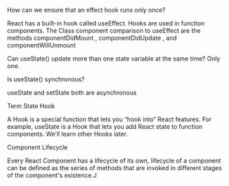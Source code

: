 How can we ensure that an effect hook runs only once?

React has a built-in hook called useEffect. Hooks are used in function components. The Class component comparison to useEffect are the methods componentDidMount , componentDidUpdate , and componentWillUnmount

Can useState() update more than one state variable at the same time?
Only one.

Is useState() synchronous?

useState and setState both are asynchronous


Term
State Hook

A Hook is a special function that lets you “hook into” React features. For example, useState is a Hook that lets you add React state to function components. We'll learn other Hooks later.

Component Lifecycle

Every React Component has a lifecycle of its own, lifecycle of a component can be defined as the series of methods that are invoked in different stages of the component's existence.J
